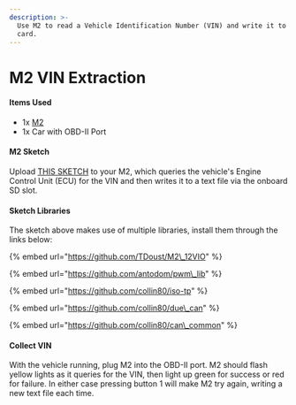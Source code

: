 ```yaml
---
description: >-
  Use M2 to read a Vehicle Identification Number (VIN) and write it to an SD
  card.
---
```


# M2 VIN Extraction

#### Items Used

* 1x [M2](https://www.macchina.cc/catalog/m2-boards/m2-under-dash)
* 1x Car with OBD-II Port

#### M2 Sketch

Upload [THIS SKETCH](https://gist.github.com/kenny-macchina/16db4b58defc7fd6edb0fd844adc4448) to your M2, which queries the vehicle's Engine Control Unit \(ECU\) for the VIN and then writes it to a text file via the onboard SD slot.

#### Sketch Libraries

The sketch above makes use of multiple libraries, install them through the links below:

{% embed url="https://github.com/TDoust/M2\_12VIO" %}

{% embed url="https://github.com/antodom/pwm\_lib" %}

{% embed url="https://github.com/collin80/iso-tp" %}

{% embed url="https://github.com/collin80/due\_can" %}

{% embed url="https://github.com/collin80/can\_common" %}

#### Collect VIN

With the vehicle running, plug M2 into the OBD-II port. M2 should flash yellow lights as it queries for the VIN, then light up green for success or red for failure. In either case pressing button 1 will make M2 try again, writing a new text file each time.

